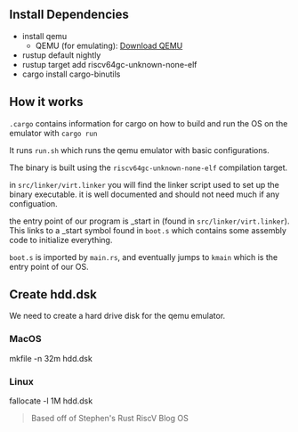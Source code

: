 ## Install Dependencies
- install qemu
  - QEMU (for emulating): [Download QEMU](https://www.qemu.org/download/)
- rustup default nightly
- rustup target add riscv64gc-unknown-none-elf
- cargo install cargo-binutils

## How it works
`.cargo` contains information for cargo on how to build and run the OS on the emulator with `cargo run`

It runs `run.sh` which runs the qemu emulator with basic configurations.

The binary is built using the `riscv64gc-unknown-none-elf` compilation target.

in `src/linker/virt.linker` you will find the linker script used to set up the binary executable.
it is well documented and should not need much if any configuation.

the entry point of our program is _start in (found in `src/linker/virt.linker`). This links to a
_start symbol found in `boot.s` which contains some assembly code to initialize everything.

`boot.s` is imported by `main.rs`, and eventually jumps to `kmain` which is the entry point of our OS.

## Create hdd.dsk
We need to create a hard drive disk for the qemu emulator.
### MacOS
mkfile -n 32m hdd.dsk

### Linux
fallocate -l 1M hdd.dsk


> Based off of Stephen's Rust RiscV Blog OS
